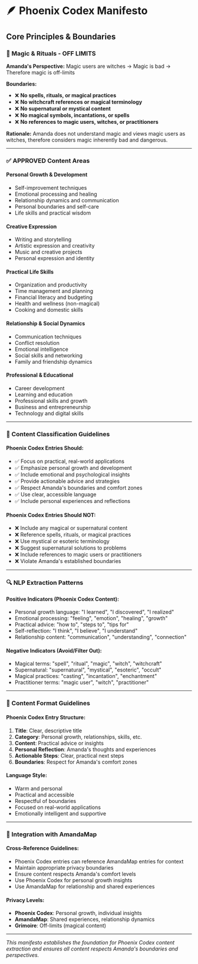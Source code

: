 # 🪶 Phoenix Codex Manifesto

## **Core Principles & Boundaries**

### **🔮 Magic & Rituals - OFF LIMITS**
**Amanda's Perspective:** Magic users are witches → Magic is bad → Therefore magic is off-limits

**Boundaries:**
- ❌ **No spells, rituals, or magical practices**
- ❌ **No witchcraft references or magical terminology**
- ❌ **No supernatural or mystical content**
- ❌ **No magical symbols, incantations, or spells**
- ❌ **No references to magic users, witches, or practitioners**

**Rationale:** Amanda does not understand magic and views magic users as witches, therefore considers magic inherently bad and dangerous.

---

### **✅ APPROVED Content Areas**

#### **Personal Growth & Development**
- Self-improvement techniques
- Emotional processing and healing
- Relationship dynamics and communication
- Personal boundaries and self-care
- Life skills and practical wisdom

#### **Creative Expression**
- Writing and storytelling
- Artistic expression and creativity
- Music and creative projects
- Personal expression and identity

#### **Practical Life Skills**
- Organization and productivity
- Time management and planning
- Financial literacy and budgeting
- Health and wellness (non-magical)
- Cooking and domestic skills

#### **Relationship & Social Dynamics**
- Communication techniques
- Conflict resolution
- Emotional intelligence
- Social skills and networking
- Family and friendship dynamics

#### **Professional & Educational**
- Career development
- Learning and education
- Professional skills and growth
- Business and entrepreneurship
- Technology and digital skills

---

### **🎯 Content Classification Guidelines**

#### **Phoenix Codex Entries Should:**
- ✅ Focus on practical, real-world applications
- ✅ Emphasize personal growth and development
- ✅ Include emotional and psychological insights
- ✅ Provide actionable advice and strategies
- ✅ Respect Amanda's boundaries and comfort zones
- ✅ Use clear, accessible language
- ✅ Include personal experiences and reflections

#### **Phoenix Codex Entries Should NOT:**
- ❌ Include any magical or supernatural content
- ❌ Reference spells, rituals, or magical practices
- ❌ Use mystical or esoteric terminology
- ❌ Suggest supernatural solutions to problems
- ❌ Include references to magic users or practitioners
- ❌ Violate Amanda's established boundaries

---

### **🔍 NLP Extraction Patterns**

#### **Positive Indicators (Phoenix Codex Content):**
- Personal growth language: "I learned", "I discovered", "I realized"
- Emotional processing: "feeling", "emotion", "healing", "growth"
- Practical advice: "how to", "steps to", "tips for"
- Self-reflection: "I think", "I believe", "I understand"
- Relationship content: "communication", "understanding", "connection"

#### **Negative Indicators (Avoid/Filter Out):**
- Magical terms: "spell", "ritual", "magic", "witch", "witchcraft"
- Supernatural: "supernatural", "mystical", "esoteric", "occult"
- Magical practices: "casting", "incantation", "enchantment"
- Practitioner terms: "magic user", "witch", "practitioner"

---

### **📝 Content Format Guidelines**

#### **Phoenix Codex Entry Structure:**
1. **Title**: Clear, descriptive title
2. **Category**: Personal growth, relationships, skills, etc.
3. **Content**: Practical advice or insights
4. **Personal Reflection**: Amanda's thoughts and experiences
5. **Actionable Steps**: Clear, practical next steps
6. **Boundaries**: Respect for Amanda's comfort zones

#### **Language Style:**
- Warm and personal
- Practical and accessible
- Respectful of boundaries
- Focused on real-world applications
- Emotionally intelligent and supportive

---

### **🎯 Integration with AmandaMap**

#### **Cross-Reference Guidelines:**
- Phoenix Codex entries can reference AmandaMap entries for context
- Maintain appropriate privacy boundaries
- Ensure content respects Amanda's comfort levels
- Use Phoenix Codex for personal growth insights
- Use AmandaMap for relationship and shared experiences

#### **Privacy Levels:**
- **Phoenix Codex**: Personal growth, individual insights
- **AmandaMap**: Shared experiences, relationship dynamics
- **Grimoire**: Off-limits (magical content)

---

*This manifesto establishes the foundation for Phoenix Codex content extraction and ensures all content respects Amanda's boundaries and perspectives.* 